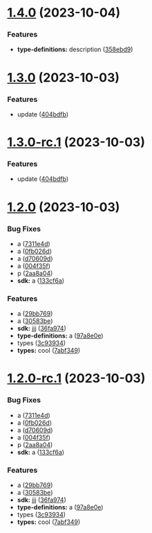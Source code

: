 # [1.4.0](https://github.com/devdanco/mono-dev/compare/@mononxtest/type-definitions-v1.3.0...@mononxtest/type-definitions-v1.4.0) (2023-10-04)


### Features

* **type-definitions:** description ([358ebd9](https://github.com/devdanco/mono-dev/commit/358ebd9f5e03eb600270de9cf5f249d1910ba15f))

# [1.3.0](https://github.com/devdanco/mono-dev/compare/@mononxtest/type-definitions-v1.2.0...@mononxtest/type-definitions-v1.3.0) (2023-10-03)


### Features

* update ([404bdfb](https://github.com/devdanco/mono-dev/commit/404bdfb49d8a1c7b653d841e46ace6aca0be41ca))

# [1.3.0-rc.1](https://github.com/devdanco/mono-dev/compare/@mononxtest/type-definitions-v1.2.0...@mononxtest/type-definitions-v1.3.0-rc.1) (2023-10-03)


### Features

* update ([404bdfb](https://github.com/devdanco/mono-dev/commit/404bdfb49d8a1c7b653d841e46ace6aca0be41ca))

# [1.2.0](https://github.com/devdanco/mono-dev/compare/@mononxtest/type-definitions-v1.1.1...@mononxtest/type-definitions-v1.2.0) (2023-10-03)


### Bug Fixes

* a ([7311e4d](https://github.com/devdanco/mono-dev/commit/7311e4d68e69ec785f46fac0f446acaf864fa6ae))
* a ([0fb026d](https://github.com/devdanco/mono-dev/commit/0fb026d1fc51e63ae47db2a442c48b293abd154c))
* a ([d70609d](https://github.com/devdanco/mono-dev/commit/d70609d3fa2c0f0e7b1211d061a8d5978bff464e))
* a ([004f35f](https://github.com/devdanco/mono-dev/commit/004f35fb45769cf98eda77ead6df4f4fd579eba2))
* p ([2aa8a04](https://github.com/devdanco/mono-dev/commit/2aa8a0430eb2858a350e625e49b9bdc3650ae5fc))
* **sdk:** a ([133cf6a](https://github.com/devdanco/mono-dev/commit/133cf6a68fd9eefcabfcc8d624170855e6f5067f))


### Features

* a ([29bb769](https://github.com/devdanco/mono-dev/commit/29bb769dd80360cc8313c19b74e139cd4d316a5f))
* a ([30583be](https://github.com/devdanco/mono-dev/commit/30583be94a62c9b0eaae8f5bec88675b1a537a57))
* **sdk:** jjj ([36fa974](https://github.com/devdanco/mono-dev/commit/36fa97417a70cf99971dc88a39a004a9d185eda6))
* **type-definitions:** a ([97a8e0e](https://github.com/devdanco/mono-dev/commit/97a8e0ee2cbc2a5a50005ccce4e7951e1d542df3))
* types ([3c93934](https://github.com/devdanco/mono-dev/commit/3c939348b6e8064f2b7258e7e547179714690aae))
* **types:** cool ([7abf349](https://github.com/devdanco/mono-dev/commit/7abf349d42b3a23062ef6b3c84ddbae6cd2fbfe9))

# [1.2.0-rc.1](https://github.com/devdanco/mono-dev/compare/@mononxtest/type-definitions-v1.1.1...@mononxtest/type-definitions-v1.2.0-rc.1) (2023-10-03)


### Bug Fixes

* a ([7311e4d](https://github.com/devdanco/mono-dev/commit/7311e4d68e69ec785f46fac0f446acaf864fa6ae))
* a ([0fb026d](https://github.com/devdanco/mono-dev/commit/0fb026d1fc51e63ae47db2a442c48b293abd154c))
* a ([d70609d](https://github.com/devdanco/mono-dev/commit/d70609d3fa2c0f0e7b1211d061a8d5978bff464e))
* a ([004f35f](https://github.com/devdanco/mono-dev/commit/004f35fb45769cf98eda77ead6df4f4fd579eba2))
* p ([2aa8a04](https://github.com/devdanco/mono-dev/commit/2aa8a0430eb2858a350e625e49b9bdc3650ae5fc))
* **sdk:** a ([133cf6a](https://github.com/devdanco/mono-dev/commit/133cf6a68fd9eefcabfcc8d624170855e6f5067f))


### Features

* a ([29bb769](https://github.com/devdanco/mono-dev/commit/29bb769dd80360cc8313c19b74e139cd4d316a5f))
* a ([30583be](https://github.com/devdanco/mono-dev/commit/30583be94a62c9b0eaae8f5bec88675b1a537a57))
* **sdk:** jjj ([36fa974](https://github.com/devdanco/mono-dev/commit/36fa97417a70cf99971dc88a39a004a9d185eda6))
* **type-definitions:** a ([97a8e0e](https://github.com/devdanco/mono-dev/commit/97a8e0ee2cbc2a5a50005ccce4e7951e1d542df3))
* types ([3c93934](https://github.com/devdanco/mono-dev/commit/3c939348b6e8064f2b7258e7e547179714690aae))
* **types:** cool ([7abf349](https://github.com/devdanco/mono-dev/commit/7abf349d42b3a23062ef6b3c84ddbae6cd2fbfe9))
